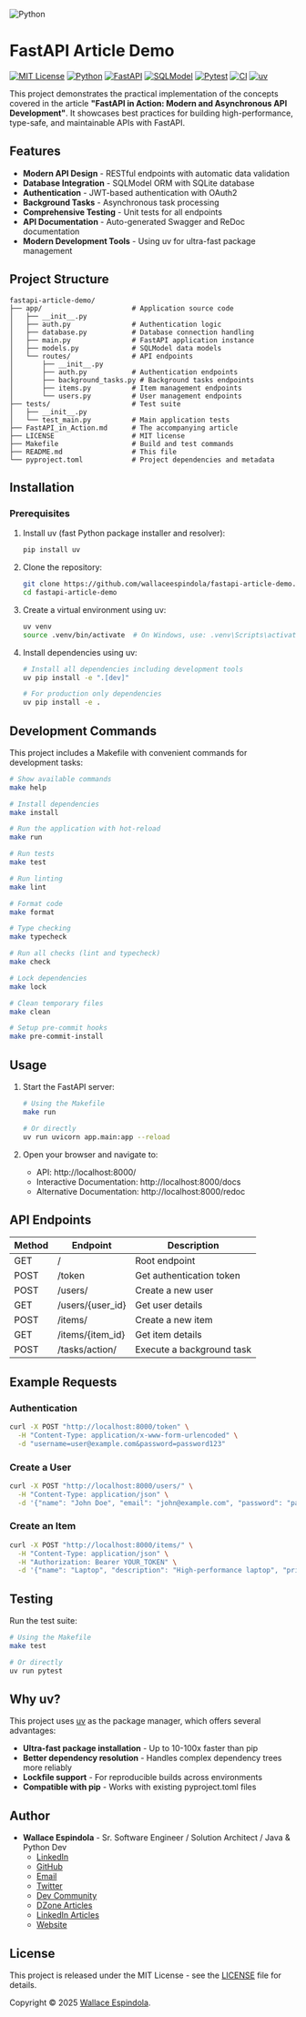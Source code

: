 ![Python](https://www.python.org/static/community_logos/python-logo-generic.svg)

# FastAPI Article Demo

[![MIT License](https://img.shields.io/badge/License-MIT-lightblue)](LICENSE)
[![Python](https://img.shields.io/badge/Built_with-Python-blue)](https://www.python.org/)
[![FastAPI](https://img.shields.io/badge/Framework-FastAPI-009688)](https://fastapi.tiangolo.com/)
[![SQLModel](https://img.shields.io/badge/ORM-SQLModel-teal)](https://sqlmodel.tiangolo.com/)
[![Pytest](https://img.shields.io/badge/Testing-Pytest-green)](https://pytest.org/)
[![CI](https://github.com/wallaceespindola/fastapi-article-demo/actions/workflows/ci.yml/badge.svg)](https://github.com/wallaceespindola/fastapi-article-demo/actions/workflows/ci.yml)
[![uv](https://img.shields.io/badge/Package%20Manager-uv-blueviolet)](https://github.com/astral-sh/uv)

This project demonstrates the practical implementation of the concepts covered in the article **"FastAPI in Action: Modern and Asynchronous API Development"**. It showcases best practices for building high-performance, type-safe, and maintainable APIs with FastAPI.

## Features

- **Modern API Design** - RESTful endpoints with automatic data validation
- **Database Integration** - SQLModel ORM with SQLite database
- **Authentication** - JWT-based authentication with OAuth2
- **Background Tasks** - Asynchronous task processing
- **Comprehensive Testing** - Unit tests for all endpoints
- **API Documentation** - Auto-generated Swagger and ReDoc documentation
- **Modern Development Tools** - Using uv for ultra-fast package management

## Project Structure

```
fastapi-article-demo/
├── app/                      # Application source code
│   ├── __init__.py
│   ├── auth.py               # Authentication logic
│   ├── database.py           # Database connection handling
│   ├── main.py               # FastAPI application instance
│   ├── models.py             # SQLModel data models
│   └── routes/               # API endpoints
│       ├── __init__.py
│       ├── auth.py           # Authentication endpoints
│       ├── background_tasks.py # Background tasks endpoints
│       ├── items.py          # Item management endpoints
│       └── users.py          # User management endpoints
├── tests/                    # Test suite
│   ├── __init__.py
│   └── test_main.py          # Main application tests
├── FastAPI_in_Action.md      # The accompanying article
├── LICENSE                   # MIT license
├── Makefile                  # Build and test commands
├── README.md                 # This file
└── pyproject.toml            # Project dependencies and metadata
```

## Installation

### Prerequisites

1. Install uv (fast Python package installer and resolver):
   ```bash
   pip install uv
   ```

2. Clone the repository:
   ```bash
   git clone https://github.com/wallaceespindola/fastapi-article-demo.git
   cd fastapi-article-demo
   ```

3. Create a virtual environment using uv:
   ```bash
   uv venv
   source .venv/bin/activate  # On Windows, use: .venv\Scripts\activate
   ```

4. Install dependencies using uv:
   ```bash
   # Install all dependencies including development tools
   uv pip install -e ".[dev]"

   # For production only dependencies
   uv pip install -e .
   ```

## Development Commands

This project includes a Makefile with convenient commands for development tasks:

```bash
# Show available commands
make help

# Install dependencies
make install

# Run the application with hot-reload
make run

# Run tests
make test

# Run linting
make lint

# Format code
make format

# Type checking
make typecheck

# Run all checks (lint and typecheck)
make check

# Lock dependencies
make lock

# Clean temporary files
make clean

# Setup pre-commit hooks
make pre-commit-install
```

## Usage

1. Start the FastAPI server:
   ```bash
   # Using the Makefile
   make run

   # Or directly
   uv run uvicorn app.main:app --reload
   ```

2. Open your browser and navigate to:
   - API: http://localhost:8000/
   - Interactive Documentation: http://localhost:8000/docs
   - Alternative Documentation: http://localhost:8000/redoc

## API Endpoints

| Method | Endpoint            | Description                       |
|--------|---------------------|-----------------------------------|
| GET    | /                   | Root endpoint                     |
| POST   | /token              | Get authentication token          |
| POST   | /users/             | Create a new user                 |
| GET    | /users/{user_id}    | Get user details                  |
| POST   | /items/             | Create a new item                 |
| GET    | /items/{item_id}    | Get item details                  |
| POST   | /tasks/action/      | Execute a background task         |

## Example Requests

### Authentication

```bash
curl -X POST "http://localhost:8000/token" \
  -H "Content-Type: application/x-www-form-urlencoded" \
  -d "username=user@example.com&password=password123"
```

### Create a User

```bash
curl -X POST "http://localhost:8000/users/" \
  -H "Content-Type: application/json" \
  -d '{"name": "John Doe", "email": "john@example.com", "password": "password123"}'
```

### Create an Item

```bash
curl -X POST "http://localhost:8000/items/" \
  -H "Content-Type: application/json" \
  -H "Authorization: Bearer YOUR_TOKEN" \
  -d '{"name": "Laptop", "description": "High-performance laptop", "price": 1299.99, "tax": 119.99}'
```

## Testing

Run the test suite:

```bash
# Using the Makefile
make test

# Or directly
uv run pytest
```

## Why uv?

This project uses [uv](https://github.com/astral-sh/uv) as the package manager, which offers several advantages:

- **Ultra-fast package installation** - Up to 10-100x faster than pip
- **Better dependency resolution** - Handles complex dependency trees more reliably
- **Lockfile support** - For reproducible builds across environments
- **Compatible with pip** - Works with existing pyproject.toml files

## Author

- **Wallace Espindola** - Sr. Software Engineer / Solution Architect / Java & Python Dev
  - [LinkedIn](https://www.linkedin.com/in/wallaceespindola/)
  - [GitHub](https://github.com/wallaceespindola)
  - [Email](mailto:wallace.espindola@gmail.com)
  - [Twitter](https://twitter.com/wsespindola)
  - [Dev Community](https://dev.to/wallaceespindola)
  - [DZone Articles](https://dzone.com/users/1254611/wallacese.html)
  - [LinkedIn Articles](https://www.linkedin.com/in/wallaceespindola/recent-activity/articles/)
  - [Website](https://www.wtechitsolutions.com/)

## License

This project is released under the MIT License - see the [LICENSE](LICENSE) file for details.

Copyright © 2025 [Wallace Espindola](https://github.com/wallaceespindola/).
